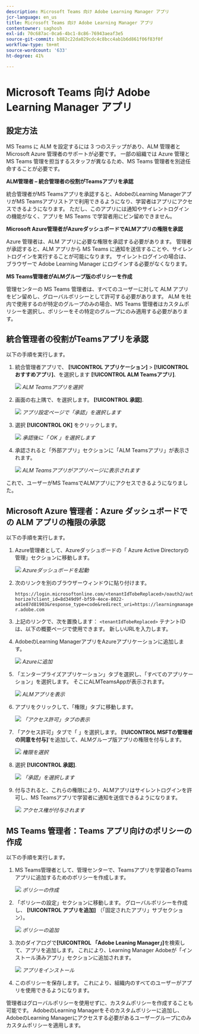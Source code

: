 ```yaml
---
description: Microsoft Teams 向け Adobe Learning Manager アプリ
jcr-language: en_us
title: Microsoft Teams 向け Adobe Learning Manager アプリ
contentowner: saghosh
exl-id: 70c687ac-0ca6-4bc1-8c86-76943aeaf3e5
source-git-commit: b882c22da029cdc4c8bcc4ab1b6d861f06f83f0f
workflow-type: tm+mt
source-wordcount: '633'
ht-degree: 41%

---
```


# Microsoft Teams 向け Adobe Learning Manager アプリ

## 設定方法

MS Teams に ALM を設定するには 3 つのステップがあり、ALM 管理者と Microsoft Azure 管理者のサポートが必要です。 一部の組織では Azure 管理と MS Teams 管理を担当するスタッフが異なるため、MS Teams 管理者を別途任命することが必要です。

**ALM管理者 – 統合管理者の役割がTeamsアプリを承認**

統合管理者がMS Teamsアプリを承認すると、AdobeのLearning ManagerアプリがMS Teamsアプリストアで利用できるようになり、学習者はアプリにアクセスできるようになります。 ただし、このアプリには通知やサイレントログインの機能がなく、アプリを MS Teams で学習者用にピン留めできません。

**Microsoft Azure管理者がAzureダッシュボードでALMアプリの権限を承認**

Azure 管理者は、ALM アプリに必要な権限を承認する必要があります。 管理者が承認すると、ALM アプリから MS Teams に通知を送信することや、サイレントログインを実行することが可能になります。 サイレントログインの場合は、ブラウザーで Adobe Learning Manager にログインする必要がなくなります。

**MS Teams管理者がALMグループ版のポリシーを作成**

管理センターの MS Teams 管理者は、すべてのユーザーに対して ALM アプリをピン留めし、グローバルポリシーとして許可する必要があります。 ALM を社内で使用するのが特定のグループのみの場合、MS Teams 管理者はカスタムポリシーを選択し、ポリシーをその特定のグループにのみ適用する必要があります。

## 統合管理者の役割がTeamsアプリを承認

以下の手順を実行します。

1. 統合管理者アプリで、 **[!UICONTROL アプリケーション]** > **[!UICONTROL おすすめアプリ]**、を選択します **[!UICONTROL ALM Teamsアプリ]**.

   ![](assets/featuredapps.jpg)
   *ALM Teamsアプリを選択*

1. 画面の右上隅で、を選択します。 **[!UICONTROL 承認]**.

   ![](assets/integration_admin_approval_form.jpg)
   *アプリ設定ページで「承認」を選択します*

1. 選択 **[!UICONTROL OK]** をクリックします。

   ![](assets/integration_admin_approved_dialog_box.jpg)
   *承認後に「 OK 」を選択します*

1. 承認されると「外部アプリ」セクションに「ALM Teamsアプリ」が表示されます。

   ![](assets/integration_admin_external_apps.jpg)
   *ALM Teamsアプリがアプリページに表示されます*

これで、ユーザーがMS TeamsでALMアプリにアクセスできるようになりました。

## Microsoft Azure 管理者：Azure ダッシュボードでの ALM アプリの権限の承認

以下の手順を実行します。

1. Azure管理者として、Azureダッシュボードの「 Azure Active Directoryの管理」セクションに移動します。

   ![](assets/microsoft_azure.jpg)
   *Azureダッシュボードを起動*

1. 次のリンクを別のブラウザーウィンドウに貼り付けます。

   `https://login.microsoftonline.com/<tenantIdTobeReplaced>/oauth2/authorize?client_id=8d349d9f-bf59-4ece-8022-a41e87d81903&response_type=code&redirect_uri=https://learningmanager.adobe.com`

1. 上記のリンクで、次を置換します： `<tenantIdTobeReplaced>` テナントIDは、以下の概要ページで使用できます。 新しいURLを入力します。

1. AdobeのLearning ManagerアプリをAzureアプリケーションに追加します。

   ![](assets/microsoft_azure_dashboard.jpg)
   *Azureに追加*

1. 「エンタープライズアプリケーション」タブを選択し、「すべてのアプリケーション」を選択します。 そこにALMTeamsAppが表示されます。

   ![](assets/microsoft_azure_enterprise_applications.jpg)
   *ALMアプリを表示*

1. アプリをクリックして、「権限」タブに移動します。

   ![](assets/microsoft_azure_ALMTeamsNonProdApp.jpg)
   *「アクセス許可」タブの表示*

1. 「アクセス許可」タブで「 」を選択します。 **[!UICONTROL MSFTの管理者の同意を付与]**&#39;を追加して、ALMグループ版アプリの権限を付与します。

   ![](assets/microsoft_azure_ALMTeamsNonProdApp_permissions.jpg)
   *権限を選択*

1. 選択 **[!UICONTROL 承認]**.

   ![](assets/microsoft_azure_ALMTeamsNonProdApp_permission_request.jpg)
   *「承認」を選択します*

1. 付与されると、これらの権限により、ALMアプリはサイレントログインを許可し、MS Teamsアプリで学習者に通知を送信できるようになります。

   ![](assets/microsoft_azure_ALMTeamsNonProdApp_permission_request_granted.jpg)
   *アクセス権が付与されます*

## MS Teams 管理者：Teams アプリ向けのポリシーの作成

以下の手順を実行します。

1. MS Teams管理者として、管理センターで、Teamsアプリを学習者のTeamsアプリに追加するためのポリシーを作成します。

   ![](assets/microsoft_teams_admin_center.png)
   *ポリシーの作成*

1. 「ポリシーの設定」セクションに移動します。 グローバルポリシーを作成し、 **[!UICONTROL アプリを追加]** （「固定されたアプリ」サブセクション）。

   ![](assets/microsoft_teams_admin_center_add_installed_apps.png)
   *ポリシーの追加*

1. 次のダイアログで&#x200B;**[!UICONTROL 「Adobe Leaning Manager」]**&#x200B;を検索して、アプリを追加します。 これにより、Learning Manager Adobeが「インストール済みアプリ」セクションに追加されます。

   ![](assets/microsoft_teams_admin_center_installed_apps.png)
   *アプリをインストール*

1. このポリシーを保存します。 これにより、組織内のすべてのユーザーがアプリを使用できるようになります。

管理者はグローバルポリシーを使用せずに、カスタムポリシーを作成することも可能です。 AdobeのLearning Managerをそのカスタムポリシーに追加し、AdobeのLearning Managerにアクセスする必要があるユーザーグループにのみカスタムポリシーを適用します。
